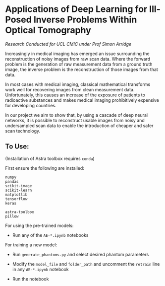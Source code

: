 # Applications of Deep Learning for Ill-Posed Inverse Problems Within Optical Tomography 

*Research Conducted for UCL CMIC under Prof Simon Arridge*

Increasingly in medical imaging has emerged an issue surrounding the reconstruction of noisy images from raw scan data. Where the forward problem is the generation of raw measurement data from a ground truth image, the inverse problem is the reconstruction of those images from that data.

In most cases with medical imaging, classical mathematical transforms work well for recovering images from clean measurement data. Unfortunately, this causes an increase of the exposure of patients to radioactive substances and makes medical imaging prohibitively expensive for developing countries.

In our project we aim to show that, by using a cascade of deep neural networks, it is possible to reconstruct usable images from noisy and undersampled scan data to enable the introduction of cheaper and safer scan technology.

## To Use:

(Installation of Astra toolbox requires `conda`)

First ensure the following are installed:

```
numpy
pandas
scikit-image
scikit-learn
matplotlib
tensorflow
keras

astra-toolbox
pillow
```

For using the pre-trained models:

- Run any of the `AE-*.ipynb` notebooks

For training a new model:

- Run `generate_phantoms.py` and select desired phantom parameters

- Modify the `model_file` and `folder_path` and uncomment the `retrain` line in any `AE-*.ipynb` notebook

- Run the notebook
